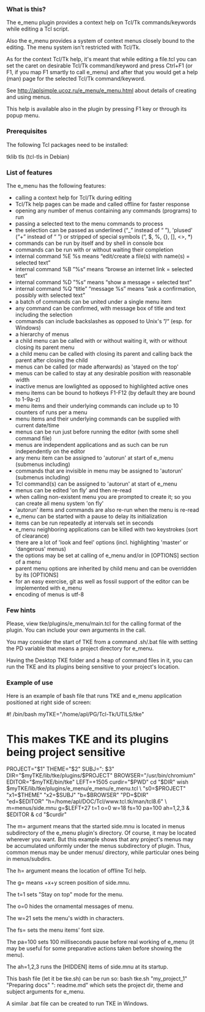 

### What is this?

The e_menu plugin provides a context help on Tcl/Tk commands/keywords while editing a Tcl script.

Also the e_menu provides a system of context menus closely bound to the editing. The menu system isn't restricted with Tcl/Tk.

As for the context Tcl/Tk help, it's meant that while editing a file.tcl you can set the caret on desirable Tcl/Tk command/keyword and press Ctrl+F1 (or F1, if you map F1 smartly to call e_menu) and after that you would get a help (man) page for the selected Tcl/Tk command/keyword.

See
  http://aplsimple.ucoz.ru/e_menu/e_menu.html
about details of creating and using menus.

This help is available also in the plugin by pressing F1 key or through its popup menu.


### Prerequisites

The following Tcl packages need to be installed:

tklib
tls (tcl-tls in Debian)


### List of features

The e_menu has the following features:

 - calling a context help for Tcl/Tk during editing
 - Tcl/Tk help pages can be made and called offline for faster response
 - opening any number of menus containing any commands (programs) to run
 - passing a selected text to the menu commands to process
 - the selection can be passed as underlined (“_” instead of “ ”), 'plused' (“+” instead of “ ”) or stripped of special symbols (“, $, %, {}, [], <>, *)
 - commands can be run by itself and by shell in console box
 - commands can be run with or without waiting their completion
 - internal command %E %s means “edit/create a file(s) with name(s) = selected text”
 - internal command %B ”%s“ means “browse an internet link = selected text”
 - internal command %D ”%s“ means “show a message = selected text”
 - internal command %Q “title” “message %s” means “ask a confirmation, possibly with selected text”
 - a batch of commands can be united under a single menu item
 - any command can be confirmed, with message box of title and text including the selection
 - commands can include backslashes as opposed to Unix's ”/“ (esp. for Windows)
 - a hierarchy of menus
 - a child menu can be called with or without waiting it, with or without closing its parent menu
 - a child menu can be called with closing its parent and calling back the parent after closing the child
 - menus can be called (or made afterwards) as 'stayed on the top'
 - menus can be called to stay at any desirable position with reasonable width
 - inactive menus are lowlighted as opposed to highlighted active ones
 - menu items can be bound to hotkeys F1-F12 (by default they are bound to 1-9a-z)
 - menu items and their underlying commands can include up to 10 counters of runs per a menu
 - menu items and their underlying commands can be supplied with current date/time
 - menus can be run just before running the editor (with some shell command file)
 - menus are independent applications and as such can be run independently on the editor
 - any menu item can be assigned to 'autorun' at start of e_menu (submenus including)
 - commands that are invisible in menu may be assigned to 'autorun' (submenus including)
 - Tcl command(s) can be assigned to 'autorun' at start of e_menu
 - menus can be edited 'on fly' and then re-read
 - when calling non-existent menu you are prompted to create it; so you can create all menu system 'on fly'
 - 'autorun' items and commands are also re-run when the menu is re-read
 - e_menu can be started with a pause to delay its initialization
 - items can be run repeatedly at intervals set in seconds
 - e_menu neighboring applications can be killed with two keystrokes (sort of clearance)
 - there are a lot of 'look and feel' options (incl. highlighting 'master' or 'dangerous' menus)
 - the options may be set at calling of e_menu and/or in [OPTIONS] section of a menu
 - parent menu options are inherited by child menu and can be overridden by its [OPTIONS]
 - for an easy exercise, git as well as fossil support of the editor can be implemented with e_menu
 - encoding of menus is utf-8


### Few hints

Please, view tke/plugins/e_menu/main.tcl for the calling format of the plugin. You can include your own arguments in the call.

You may consider the start of TKE from a command .sh/.bat file with setting the PD variable that means a project directory for e_menu.

Having the Desktop TKE folder and a heap of command files in it, you can run the TKE and its plugins being sensitive to your project's location.


### Example of use

Here is an example of bash file that runs TKE and e_menu application positioned at right side of screen:

  #! /bin/bash
  myTKE="/home/apl/PG/Tcl-Tk/UTILS/tke"
  # This makes TKE and its plugins being project sensitive
  PROJECT="$1"
  THEME="$2"
  SUBJ=": $3"
  DIR="$myTKE/lib/tke/plugins/$PROJECT"
  BROWSER="/usr/bin/chromium"
  EDITOR="$myTKE/bin/tke"
  LEFT=+1505
  curdir="$PWD"
  cd "$DIR"
  wish $myTKE/lib/tke/plugins/e_menu/e_menu/e_menu.tcl \
    "s0=$PROJECT" "x1=$THEME" "x2=$SUBJ" "b=$BROWSER" "PD=$DIR" \
    "ed=$EDITOR" "h=/home/apl/DOC/Tcl/www.tcl.tk/man/tcl8.6" \
    m=menus/side.mnu g=$LEFT+27 t=1 o=0 w=18 fs=10 pa=100 ah=1,2,3  &
  $EDITOR &
  cd "$curdir"

The m= argument means that the started side.mnu is located in menus subdirectory of the e_menu plugin's directory. Of course, it may be located wherever you want. But this example shows that any project's menus may be accumulated uniformly under the menus subdirectory of plugin. Thus, common menus may be under menus/ directory, while particular ones being in menus/subdirs.

The h= argument means the location of offline Tcl help.

The g= means +x+y screen position of side.mnu.

The t=1 sets "Stay on top" mode for the menu.

The o=0 hides the ornamental messages of menu.

The w=21 sets the menu's width in characters.

The fs= sets the menu items' font size.

The pa=100 sets 100 milliseconds pause before real working of e_menu (it may be useful for some preparative actions taken before showing the menu).

The ah=1,2,3 runs the [HIDDEN] items of side.mnu at its startup.

This bash file (let it be tke.sh) can be run so:
  bash tke.sh "my_project_1" "Preparing docs" ": readme.md"
which sets the project dir, theme and subject arguments for e_menu.

A similar .bat file can be created to run TKE in Windows.
